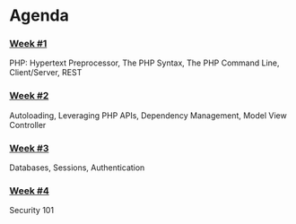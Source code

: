# Agenda

### [Week #1](#slide10)

PHP: Hypertext Preprocessor, The PHP Syntax, The PHP Command Line,
Client/Server, REST

### [Week #2](#slide65)

Autoloading, Leveraging PHP APIs, Dependency Management, Model View Controller

### [Week #3](#slide98)

Databases, Sessions, Authentication

### [Week #4](#slide162)

Security 101

